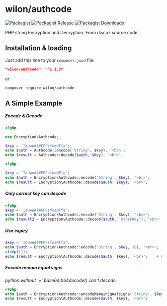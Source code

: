 # wilon/authcode

[![Packagist][badge_package]][link-packagist]
[![Packagist Release][badge_release]][link-packagist]
[![Packagist Downloads][badge_downloads]][link-packagist]

[badge_package]:      https://img.shields.io/badge/package-wilon/authcode-blue.svg?style=flat-square
[badge_release]:      https://img.shields.io/packagist/v/wilon/authcode.svg?style=flat-square
[badge_downloads]:    https://img.shields.io/packagist/dt/wilon/authcode.svg?style=flat-square
[link-packagist]:     https://packagist.org/packages/wilon/authcode

PHP string Encryption and Decryption. From discuz source code.

## Installation & loading

Just add this line to your `composer.json` file:

```json
"wilon/authcode": "^1.1.3"
```

or

```sh
composer require wilon/authcode
```

## A Simple Example

##### Encode & Decode

```php
<?php

use Encryption\Authcode;

$key = 'IoUwe#(#FFFsfoaHFfa';
echo $auth = Authcode::encode('String', $key), '<br>';
echo $result = Authcode::decode($auth, $key), '<br>';
```

```php
<?php

$key = 'IoUwe#(#FFFsfoaHFfa';
echo $auth = Encryption\Authcode::encode('String', $key), '<br>';
echo $result = Encryption\Authcode::decode($auth, $key), '<br>';
```

##### Only correct key can decode

```php
<?php
$key = 'IoUwe#(#FFFsfoaHFfa';
echo $auth = Encryption\Authcode::encode('String', $key), '<br>';
echo $result2 = Encryption\Authcode::decode($auth, 'otherKey'), '<br>';    # Can't get 'String'
```

##### Use expiry

```php
$key = 'IoUwe#(#FFFsfoaHFfa';
echo $auth = Encryption\Authcode::encode('String', $key, 10), '<br>';
sleep(11);
echo $result = Encryption\Authcode::decode($auth, $key), '<br>';    # Can't get 'String'
```

##### Encode remain equal signs
 *python without '=' base64.b64decode() can't decode*

```php
<?php
echo $auth = Encryption\Authcode::encodeRemainEqualsigns('String', $key), '<br>';    # has '='
echo $result = Encryption\Authcode::decode($auth, $key), '<br>';
```

